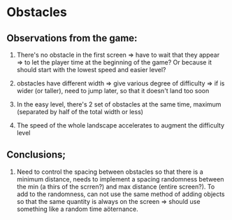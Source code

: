 # Obstacles

## Observations from the game:

1. There's no obstacle in the first screen => have to wait that they appear
=> to let the player time at the beginning of the game? Or because it should start with the lowest speed and easier level?

2. obstacles have different width => give various degree of difficulty => if is wider (or taller), need to jump later, so that it doesn't land too soon

3. In the easy level, there's 2 set of obstacles at the same time, maximum (separated by half of the total width or less)

4. The speed of the whole landscape accelerates to augment the difficulty level

## Conclusions;

1. Need to control the spacing between obstacles so that there is a minimum distance, needs to implement a spacing randomness between the min (a thirs of the scrren?) and max distance (entire screen?). To add to the randomness, can not use the same method of adding objects so that the same quantity is always on the screen => should use something like a random time aöternance.